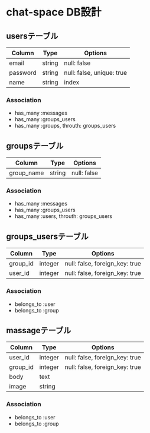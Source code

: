 # chat-space DB設計
## usersテーブル
|Column|Type|Options|
|------|----|-------|
|email|string|null: false|
|password|string|null: false, unique: true|
|name|string|index| 
### Association
- has_many :messages
- has_many :groups_users
- has_many :groups, throuth: groups_users

## groupsテーブル
|Column|Type|Options|
|------|----|-------|
|group_name|string|null: false|
### Association
- has_many :messages
- has_many :groups_users
- has_many :users, throuth: groups_users

## groups_usersテーブル
|Column|Type|Options|
|------|----|-------|
|group_id|integer|null: false, foreign_key: true|
|user_id|integer|null: false, foreign_key: true|
### Association
- belongs_to :user
- belongs_to :group

## massageテーブル
|Column|Type|Options|
|------|----|-------|
|user_id|integer|null: false, foreign_key: true|
|group_id|integer|null: false, foreign_key: true|
|body|text|| | 
|image|string| | 

### Association
- belongs_to :user
- belongs_to :group
